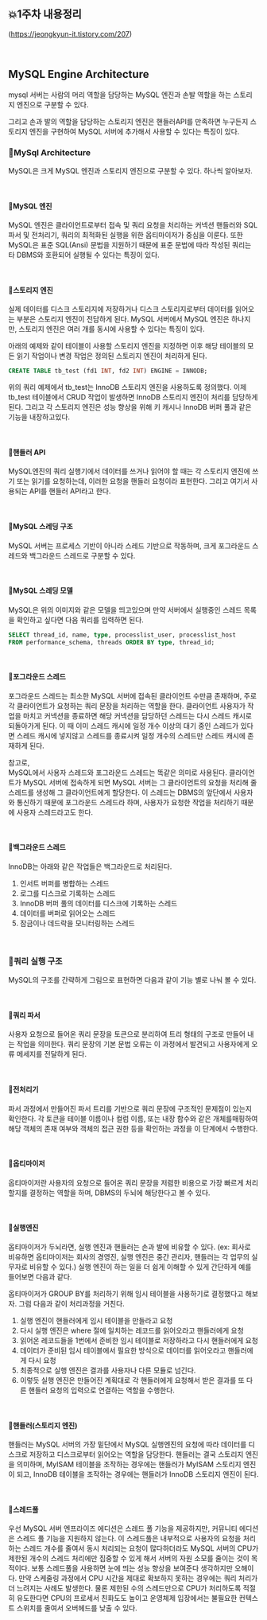 ## 💥1주차 내용정리 

(https://jeongkyun-it.tistory.com/207)

<br>

## MySQL Engine Architecture
mysql 서버는 사람의 머리 역할을 담당하는 MySQL 엔진과 손발 역할을 하는 스토리지 엔진으로 구분할 수 있다.

그리고 손과 발의 역할을 담당하는 스토리지 엔진은 핸들러API를 만족하면 누구든지 스토리지 엔진을 구현하여 MySQL 서버에 추가해서 사용할 수 있다는 특징이 있다.


### 🔵MySql Architecture
MySQL은 크게 MySQL 엔진과 스토리지 엔진으로 구분할 수 있다. 하나씩 알아보자.

<br>

#### 🔵MySQL 엔진
MySQL 엔진은 클라이언트로부터 접속 및 쿼리 요청을 처리하는 커넥션 핸들러와 SQL파서 및 전처리기, 쿼리의 최적화된 실행을 위한 옵티마이저가 중심을 이룬다. 또한 MySQL은 표준 SQL(Ansi) 문법을 지원하기 때문에 표준 문법에 따라 작성된 쿼리는 타 DBMS와 호환되어 실행될 수 있다는 특징이 있다.

<br>

#### 🔵스토리지 엔진
실제 데이터를 디스크 스토리지에 저장하거나 디스크 스토리지로부터 데이터를 읽어오는 부분은 스토리지 엔진이 전담하게 된다.
MySQL 서버에서 MySQL 엔진은 하나지만, 스토리지 엔진은 여러 개를 동시에 사용할 수 있다는 특징이 있다.

아래의 예제와 같이 테이블이 사용할 스토리지 엔진을 지정하면 이후 해당 테이블의 모든 읽기 작업이나 변경 작업은 정의된 스토리지 엔진이 처리하게 된다.

```SQL
CREATE TABLE tb_test (fd1 INT, fd2 INT) ENGINE = INNODB;
```

위의 쿼리 예제에서 tb_test는 InnoDB 스토리지 엔진을 사용하도록 정의했다.
이제 tb_test 테이블에서 CRUD 작업이 발생하면 InnoDB 스토리지 엔진이 처리를 담당하게 된다. 그리고 각 스토리지 엔진은 성능 향상을 위해 키 캐시나 InnoDB 버퍼 풀과 같은 기능을 내장하고있다.

<br>

#### 🔵핸들러 API
MySQL엔진의 쿼리 실행기에서 데이터를 쓰거나 읽어야 할 때는 각 스토리지 엔진에 쓰기 또는 읽기를 요청하는데, 이러한 요청을 핸들러 요청이라 표현한다. 그리고 여기서 사용되는 API를 핸들러 API라고 한다.

<br>

#### 🔵MySQL 스레딩 구조
MySQL 서버는 프로세스 기반이 아니라 스레드 기반으로 작동하며, 크게 포그라운드 스레드와 백그라운드 스레드로 구분할 수 있다.

<br>

#### 🔵MySQL 스레딩 모델
MySQL은 위의 이미지와 같은 모델을 띄고있으며 만약 서버에서 실행중인 스레드 목록을 확인하고 싶다면 다음 쿼리를 입력하면 된다.

```SQL
SELECT thread_id, name, type, processlist_user, processlist_host
FROM performance_schema, threads ORDER BY type, thread_id;
```
<br>

#### 🔵포그라운드 스레드
포그라운드 스레드는 최소한 MySQL 서버에 접속된 클라이언트 수만큼 존재하며, 주로 각 클라이언트가 요청하는 쿼리 문장을 처리하는 역할을 한다.
클라이언트 사용자가 작업을 마치고 커넥션을 종료하면 해당 커넥션을 담당하던 스레드는 다시 스레드 캐시로 되돌아가게 된다.
이 때 이미 스레드 캐시에 일정 개수 이상의 대기 중인 스레드가 있다면 스레드 캐시에 넣지않고 스레드를 종료시켜 일정 개수의 스레드만 스레드 캐시에 존재하게 된다.


참고로, <br>
MySQL에서 사용자 스레드와 포그라운드 스레드는 똑같은 의미로 사용된다.
클라이언트가 MySQL 서버에 접속하게 되면 MySQL 서버는 그 클라이언트의 요청을 처리해 줄 스레드를 생성해 그 클라이언트에게 할당한다.
이 스레드는 DBMS의 앞단에서 사용자와 통신하기 때문에 포그라운드 스레드라 하며, 사용자가 요청한 작업을 처리하기 때문에 사용자 스레드라고도 한다.

<br>

#### 🔵백그라운드 스레드
InnoDB는 아래와 같은 작업들은 백그라운드로 처리된다.

1. 인서트 버퍼를 병합하는 스레드
2. 로그를 디스크로 기록하는 스레드
3. InnoDB 버퍼 풀의 데이터를 디스크에 기록하는 스레드
4. 데이터를 버퍼로 읽어오는 스레드
5. 잠금이나 데드락을 모니터링하는 스레드

<br>

### 🔵쿼리 실행 구조
MySQL의 구조를 간략하게 그림으로 표현하면 다음과 같이 기능 별로 나눠 볼 수 있다.

<br>

#### 🔵쿼리 파서
사용자 요청으로 들어온 쿼리 문장을 토큰으로 분리하여 트리 형태의 구조로 만들어 내는 작업을 의미한다. 쿼리 문장의 기본 문법 오류는 이 과정에서 발견되고 사용자에게 오류 메세지를 전달하게 된다.

<br>

#### 🔵전처리기
파서 과정에서 만들어진 파서 트리를 기반으로 쿼리 문장에 구조적인 문제점이 있는지 확인한다. 각 토큰을 테이블 이름이나 컬럼 이름, 또는 내장 함수와 같은 개체를매핑하여 해당 객체의 존재 여부와 객체의 접근 권한 등을 확인하는 과정을 이 단계에서 수행한다.

<br>

#### 🔵옵티마이저
옵티마이저란 사용자의 요청으로 들어온 쿼리 문장을 저렴한 비용으로 가장 빠르게 처리할지를 결정하는 역할을 하며, DBMS의 두뇌에 해당한다고 볼 수 있다.

<br>

#### 🔵실행엔진
옵티마이저가 두뇌라면, 실행 엔진과 핸들러는 손과 발에 비유할 수 있다. (ex: 회사로 비유하면 옵티마이저는 회사의 경영진, 실행 엔진은 중간 관리자, 핸들러는 각 업무의 실무자로 비유할 수 있다.) 실행 엔진이 하는 일을 더 쉽게 이해할 수 있게 간단하게 예를 들어보면 다음과 같다.


옵티마이저가 GROUP BY를 처리하기 위해 임시 테이블을 사용하기로 결정했다고 해보자. 그럼 다음과 같이 처리과정을 거친다.

1. 실행 엔진이 핸들러에게 임시 테이블을 만들라고 요청
2. 다시 실행 엔진은 where 절에 일치하는 레코드를 읽어오라고 핸들러에게 요청
3. 읽어온 레코드들을 1번에서 준비한 임시 테이블로 저장하라고 다시 핸들러에게 요청
4. 데이터가 준비된 임시 테이블에서 필요한 방식으로 데이터를 읽어오라고 핸들러에게 다시 요청
5. 최종적으로 실행 엔진은 결과를 사용자나 다른 모듈로 넘긴다.
6. 이렇듯 실행 엔진은 만들어진 계획대로 각 핸들러에게 요청해서 받은 결과를 또 다른 핸들러 요청의 입력으로 연결하는 역할을 수행한다.

<br>

#### 🔵핸들러(스토리지 엔진)
핸들러는 MySQL 서버의 가장 밑단에서 MySQL 실행엔진의 요청에 따라 데이터를 디스크로 저장하고 디스크로부터 읽어오는 역할을 담당한다. 핸들러는 결국 스토리지 엔진을 의미하며, MyISAM 테이블을 조작하는 경우에는 핸들러가 MyISAM 스토리지 엔진이 되고, InnoDB 테이블을 조작하는 경우에는 핸들러가 InnoDB 스토리지 엔진이 된다.

<br>

#### 🔵스레드풀
우선 MySQL 서버 엔프라이즈 에디션은 스레드 풀 기능을 제공하지만, 커뮤니티 에디션은 스레드 풀 기능을 지원하지 않는다.
이 스레드풀은 내부적으로 사용자의 요청을 처리하는 스레드 개수를 줄여서 동시 처리되는 요청이 많다하더라도 MySQL 서버의 CPU가 제한된 개수의 스레드 처리에만 집중할 수 있게 해서 서버의 자원 소모를 줄이는 것이 목적이다. 보통 스레드풀을 사용하면 눈에 띄는 성능 향상을 보여준다 생각하지만 오해이다.
만약 스케줄링 과정에서 CPU 시간을 제대로 확보하지 못하는 경우에는 쿼리 처리가 더 느려지는 사례도 발생한다.
물론 제한된 수의 스레드만으로 CPU가 처리하도록 적절히 유도한다면 CPU의 프로세서 친화도도 높이고 운영체제 입장에서는 불필요한 컨텍스트 스위치를 줄여서 오버헤드를 낮출 수 있다.

